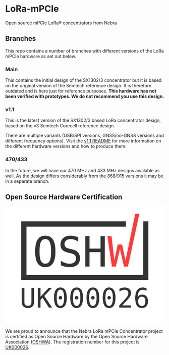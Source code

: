 # LoRa-mPCIe
Open source mPCIe LoRa® concentrators from Nebra

## Branches

This repo contains a number of branches with different versions of the LoRa mPCIe hardware as set out below.

### Main

This contains the initial design of the SX1302/3 concentrator but it is based on the original version of the Semtech reference design. It is therefore outdated and is here just for reference purposes. **This hardware has not been verified with prototypes. We do not recommend you use this design.**

### v1.1

This is the latest version of the SX1302/3 based LoRa concentrator design, based on the v3 Semtech Corecell reference design.

There are multiple variants (USB/SPI versions, GNSS/no-GNSS versions and different frequency options). Visit the [v1.1 README](https://github.com/NebraLtd/LoRa-mPCIe/blob/v1.1/README.md) for more information on the different hardware versions and how to produce them.

### 470/433

In the future, we will have our 470 MHz and 433 MHz designs available as well. As the design differs considerably from the 868/915 versions it may be in a separate branch.

## Open Source Hardware Certification

![Open Source Hardware Certification UK000026](https://raw.githubusercontent.com/NebraLtd/LoRa-mPCIe/main/media/OSHWA/OSHW_mark_UK000026.png)

We are proud to announce that the Nebra LoRa mPCIe Concentrator project is certified as Open Source Hardware by the Open Source Hardware Association ([OSHWA](https://www.oshwa.org/)). The registration number for this project is [UK000026](https://certification.oshwa.org/uk000026.html).

